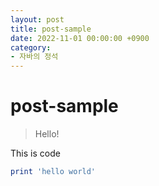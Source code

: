 ```yaml
---
layout: post
title: post-sample
date: 2022-11-01 00:00:00 +0900
category:
- 자바의 정석
---
```

# post-sample
> Hello!

This is code
```ruby
print 'hello world'
```